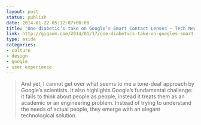 ```yaml
---
layout: post
status: publish
date: 2014-01-22 05:12:07+00:00
title: "One diabetic’s take on Google’s Smart Contact Lenses — Tech News and Analysis"
link: http://gigaom.com/2014/01/17/one-diabetics-take-on-googles-smart-contact-lenses/
type: aside
categories:
- culture
- design
- google
- user experience
---
```


> 
  
> 
> And yet, I cannot get over what seems to me a tone-deaf approach by Google’s scientists. It also highlights Google’s fundamental challenge: it fails to think about people as people, instead it treats them as an academic or an engineering problem. Instead of trying to understand the needs of actual people, they emerge with an elegant technological solution.
> 
> 





